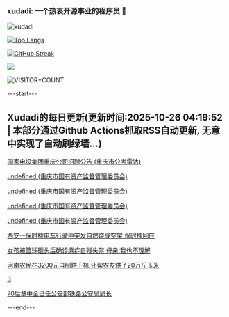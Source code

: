 ### xudadi: 一个热衷开源事业的程序员 👋

![xudadi](https://github-readme-stats-git-masterorgs-github-readme-stats-team.vercel.app/api?username=xudadi)

[![Top Langs](https://github-readme-stats.vercel.app/api/top-langs/?username=xudadi)](https://github.com/anuraghazra/github-readme-stats)

[![GitHub Streak](https://streak-stats.demolab.com?user=xudadi&locale=zh_Hans)](https://git.io/streak-stats)

![](https://raw.githubusercontent.com/xudadi/xudadi/main/assets/github-contribution-grid-snake.svg)

![VISITOR+COUNT](https://komarev.com/ghpvc/?username=xudadi&label=VISITOR+COUNT)


---start---

## Xudadi的每日更新(更新时间:2025-10-26 04:19:52 | 本部分通过Github Actions抓取RSS自动更新, 无意中实现了自动刷绿墙...)

[国家电投集团重庆公司招聘公告 (重庆市公考雷达)](https://www.gongkaoleida.com/article/2663257)

[undefined (重庆市国有资产监督管理委员会)](https://dadilab.github.io/feeds/all.xml)

[undefined (重庆市国有资产监督管理委员会)](https://dadilab.github.io/feeds/all.xml)

[undefined (重庆市国有资产监督管理委员会)](https://dadilab.github.io/feeds/all.xml)

[undefined (重庆市国有资产监督管理委员会)](https://dadilab.github.io/feeds/all.xml)

[西安一保时捷电车行驶中突发自燃烧成空架 保时捷回应](https://m.163.com/news/article/KCNLPN1G053469LG.html)

[女孩被篮球砸头后确诊癔症自残失禁 母亲:我也不理解](https://m.163.com/news/article/KCNLGQI800019B3E.html)

[河南农民花3200元自制烘干机 还帮农友烘了20万斤玉米](https://m.163.com/news/article/KCLV2IR7053469LG.html)

[3](https://m.163.com/touch/news/sub/domestic)

[70后章中全已任公安部铁路公安局局长](https://m.163.com/news/article/KCNEHFNS053469LG.html)

---end---

